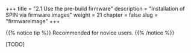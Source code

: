 +++
title = "2.1 Use the pre-build firmware"
description = "Installation of SPIN via firmware images"
weight = 21
chapter = false
slug = "firmwareimage"
+++

{{% notice tip %}}
Recommended for novice users.
{{% /notice %}}

[TODO]
